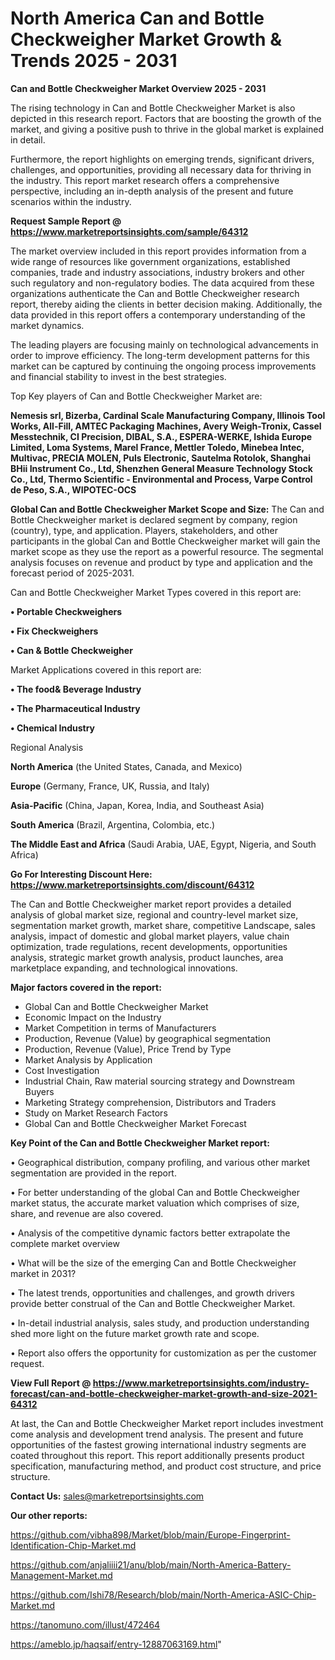 # North America Can and Bottle Checkweigher Market Growth & Trends 2025 - 2031

<Strong> Can and Bottle Checkweigher Market Overview 2025 - 2031</strong>

The rising technology in Can and Bottle Checkweigher Market is also depicted in this research report. Factors that are boosting the growth of the market, and giving a positive push to thrive in the global market is explained in detail.

Furthermore, the report highlights on emerging trends, significant drivers, challenges, and opportunities, providing all necessary data for thriving in the industry. This report market research offers a comprehensive perspective, including an in-depth analysis of the present and future scenarios within the industry.

<strong>Request Sample Report @ <a href=https://www.marketreportsinsights.com/sample/64312>https://www.marketreportsinsights.com/sample/64312</a></strong>

The market overview included in this report provides information from a wide range of resources like government organizations, established companies, trade and industry associations, industry brokers and other such regulatory and non-regulatory bodies. The data acquired from these organizations authenticate the Can and Bottle Checkweigher research report, thereby aiding the clients in better decision making. Additionally, the data provided in this report offers a contemporary understanding of the market dynamics.

The leading players are focusing mainly on technological advancements in order to improve efficiency. The long-term development patterns for this market can be captured by continuing the ongoing process improvements and financial stability to invest in the best strategies.

Top Key players of Can and Bottle Checkweigher Market are:

<strong>Nemesis srl, Bizerba, Cardinal Scale Manufacturing Company, Illinois Tool Works, All-Fill, AMTEC Packaging Machines, Avery Weigh-Tronix, Cassel Messtechnik, CI Precision, DIBAL, S.A., ESPERA-WERKE, Ishida Europe Limited, Loma Systems, Marel France, Mettler Toledo, Minebea Intec, Multivac, PRECIA MOLEN, Puls Electronic, Sautelma Rotolok, Shanghai BHii Instrument Co., Ltd, Shenzhen General Measure Technology Stock Co., Ltd, Thermo Scientific - Environmental and Process, Varpe Control de Peso, S.A., WIPOTEC-OCS</strong>

<strong><b>Global Can and Bottle Checkweigher Market Scope and Size:</b></strong>
The Can and Bottle Checkweigher market is declared segment by company, region (country), type, and application. Players, stakeholders, and other participants in the global Can and Bottle Checkweigher market will gain the market scope as they use the report as a powerful resource. The segmental analysis focuses on revenue and product by type and application and the forecast period of 2025-2031.

Can and Bottle Checkweigher Market Types covered in this report are:

<strong>• Portable Checkweighers

• Fix Checkweighers

• Can & Bottle Checkweigher</strong>

Market Applications covered in this report are:

<strong>• The food& Beverage Industry

• The Pharmaceutical Industry

• Chemical Industry</strong> 

Regional Analysis

<strong>North America</strong> (the United States, Canada, and Mexico)

<strong>Europe</strong> (Germany, France, UK, Russia, and Italy)

<strong>Asia-Pacific</strong> (China, Japan, Korea, India, and Southeast Asia)

<strong>South America</strong> (Brazil, Argentina, Colombia, etc.)

<strong>The Middle East and Africa</strong> (Saudi Arabia, UAE, Egypt, Nigeria, and South Africa)

<strong>Go For Interesting Discount Here: <a href=https://www.marketreportsinsights.com/discount/64312>https://www.marketreportsinsights.com/discount/64312</a></strong>

The Can and Bottle Checkweigher market report provides a detailed analysis of global market size, regional and country-level market size, segmentation market growth, market share, competitive Landscape, sales analysis, impact of domestic and global market players, value chain optimization, trade regulations, recent developments, opportunities analysis, strategic market growth analysis, product launches, area marketplace expanding, and technological innovations.

<strong><b>Major factors covered in the report:</b></strong>
<ul>
  <li>Global Can and Bottle Checkweigher Market </li>
  <li>Economic Impact on the Industry</li>
  <li>Market Competition in terms of Manufacturers</li>
  <li>Production, Revenue (Value) by geographical segmentation</li>
  <li>Production, Revenue (Value), Price Trend by Type</li>
  <li>Market Analysis by Application</li>
  <li>Cost Investigation</li>
  <li>Industrial Chain, Raw material sourcing strategy and Downstream Buyers</li>
  <li>Marketing Strategy comprehension, Distributors and Traders</li>
  <li>Study on Market Research Factors</li>
  <li>Global Can and Bottle Checkweigher Market Forecast</li>
</ul>

<strong><b>Key Point of the Can and Bottle Checkweigher Market report:</b></strong>

• Geographical distribution, company profiling, and various other market segmentation are provided in the report.

• For better understanding of the global Can and Bottle Checkweigher market status, the accurate market valuation which comprises of size, share, and revenue are also covered.

• Analysis of the competitive dynamic factors better extrapolate the complete market overview

• What will be the size of the emerging Can and Bottle Checkweigher market in 2031?

• The latest trends, opportunities and challenges, and growth drivers provide better construal of the Can and Bottle Checkweigher Market.

• In-detail industrial analysis, sales study, and production understanding shed more light on the future market growth rate and scope.

• Report also offers the opportunity for customization as per the customer request.

<strong><b>View Full Report @ <a href=https://www.marketreportsinsights.com/industry-forecast/can-and-bottle-checkweigher-market-growth-and-size-2021-64312>https://www.marketreportsinsights.com/industry-forecast/can-and-bottle-checkweigher-market-growth-and-size-2021-64312</a></b></strong>


At last, the Can and Bottle Checkweigher Market report includes investment come analysis and development trend analysis. The present and future opportunities of the fastest growing international industry segments are coated throughout this report. This report additionally presents product specification, manufacturing method, and product cost structure, and price structure.

<strong>Contact Us:</strong>
sales@marketreportsinsights.com

<strong>Our other reports:</strong>

<a href=https://github.com/vibha898/Market/blob/main/Europe-Fingerprint-Identification-Chip-Market.md>https://github.com/vibha898/Market/blob/main/Europe-Fingerprint-Identification-Chip-Market.md</a>

<a href=https://github.com/anjaliiii21/anu/blob/main/North-America-Battery-Management-Market.md>https://github.com/anjaliiii21/anu/blob/main/North-America-Battery-Management-Market.md</a>

<a href=https://github.com/Ishi78/Research/blob/main/North-America-ASIC-Chip-Market.md>https://github.com/Ishi78/Research/blob/main/North-America-ASIC-Chip-Market.md</a>

<a href=https://tanomuno.com/illust/472464>https://tanomuno.com/illust/472464</a>

<a href=https://ameblo.jp/haqsaif/entry-12887063169.html>https://ameblo.jp/haqsaif/entry-12887063169.html</a>"
